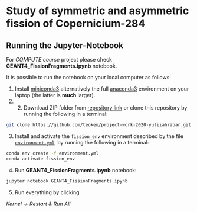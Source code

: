 # Study of symmetric and asymmetric fission of Copernicium-284

## Running the Jupyter-Notebook

For _COMPUTE course_ project please check **GEANT4_FissionFragments.ipynb** notebook.

It is possible to run the notebook on your local computer as follows:

1. Install [miniconda3](https://conda.io/miniconda.html) alternatively the full [anaconda3](https://www.anaconda.com/download) environment on your laptop (the latter is **much** larger).
2. 2. Download ZIP folder from [repository link](https://github.com/teokem/project-work-2020-yuliiahrabar.git) or clone this repository by running the following in a terminal:
```bash
git clone https://github.com/teokem/project-work-2020-yuliiahrabar.git
```
3. Install and activate the `fission_env` environment described by the file [`environment.yml`](/environment.yml)  by running the following in a terminal:

```bash
conda env create -f environment.yml
conda activate fission_env
```
4. Run **GEANT4_FissionFragments.ipynb** notebook:

```bash
jupyter notebook GEANT4_FissionFragments.ipynb
```
5. Run everything by clicking

_Kernel -> Restart & Run All_
